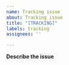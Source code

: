 ```yaml
---
name: Tracking issue
about: Tracking issue
title: "[TRACKING]"
labels: tracking
assignees: ''

---
```


**Describe the issue**
